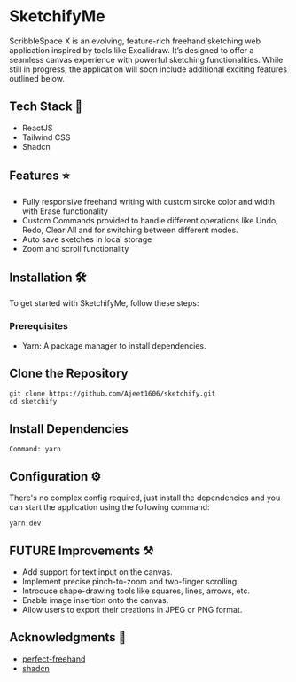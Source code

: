 # SketchifyMe

ScribbleSpace X is an evolving, feature-rich freehand sketching web application inspired by tools like Excalidraw. It’s designed to offer a seamless canvas experience with powerful sketching functionalities. While still in progress, the application will soon include additional exciting features outlined below.


## Tech Stack 🚀

- ReactJS
- Tailwind CSS
- Shadcn

## Features ⭐
- Fully responsive freehand writing with custom stroke color and width with Erase functionality
- Custom Commands provided to handle different operations like Undo, Redo, Clear All and for switching between different modes.
- Auto save sketches in local storage
- Zoom and scroll functionality

## Installation 🛠️
To get started with SketchifyMe, follow these steps:

### Prerequisites
- Yarn: A package manager to install dependencies.

## Clone the Repository
```
git clone https://github.com/Ajeet1606/sketchify.git
cd sketchify
```

## Install Dependencies
```
Command: yarn
```

## Configuration ⚙️
There's no complex config required, just install the dependencies and you can start the application using the following command:
```
yarn dev
```

## FUTURE Improvements ⚒️
- Add support for text input on the canvas.
- Implement precise pinch-to-zoom and two-finger scrolling.
- Introduce shape-drawing tools like squares, lines, arrows, etc.
- Enable image insertion onto the canvas.
- Allow users to export their creations in JPEG or PNG format.

## Acknowledgments 🙏
- [perfect-freehand](https://www.npmjs.com/package/perfect-freehand)
- [shadcn](https://ui.shadcn.com/)